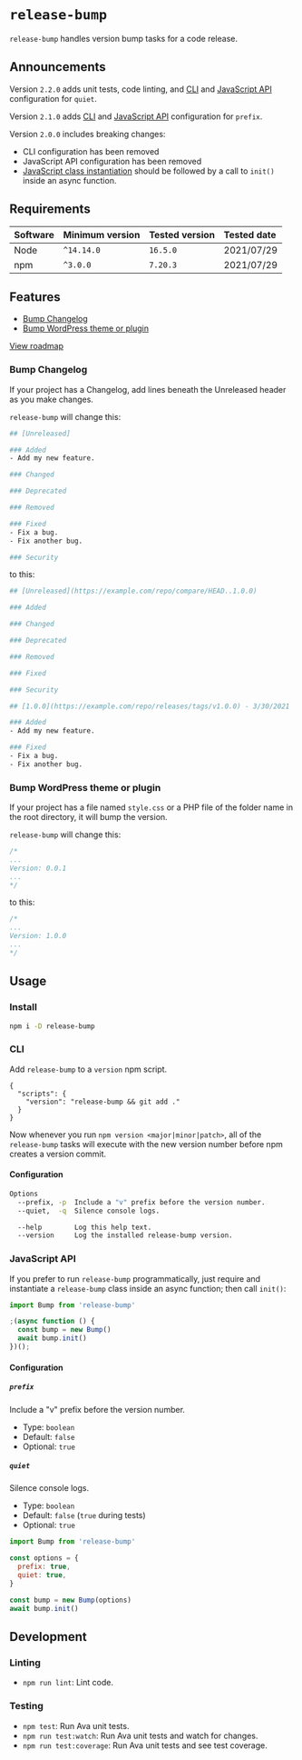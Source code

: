 # `release-bump`

`release-bump` handles version bump tasks for a code release.

## Announcements

Version `2.2.0` adds unit tests, code linting, and [CLI](#cli) and [JavaScript API](#javascript-api) configuration for `quiet`.

Version `2.1.0` adds [CLI](#cli) and [JavaScript API](#javascript-api) configuration for `prefix`.

Version `2.0.0` includes breaking changes:
- CLI configuration has been removed
- JavaScript API configuration has been removed
- [JavaScript class instantiation](#javascript-api) should be followed by a call to `init()` inside an async function.

## Requirements

| Software | Minimum version | Tested version | Tested date |
| :--- | :--- | :--- | :--- |
| Node | `^14.14.0` | `16.5.0` | 2021/07/29 |
| npm | `^3.0.0` | `7.20.3` | 2021/07/29 |

## Features

- [Bump Changelog](#bump-changelog)
- [Bump WordPress theme or plugin](#bump-wordpress-theme-or-plugin)

[View roadmap](https://github.com/paulshryock/release-bump/issues?q=is%3Aissue+is%3Aopen+label%3Aenhancement)

### Bump Changelog

If your project has a Changelog, add lines beneath the Unreleased header as you make changes.

`release-bump` will change this:

```bash
## [Unreleased]

### Added
- Add my new feature.

### Changed

### Deprecated

### Removed

### Fixed
- Fix a bug.
- Fix another bug.

### Security
```

to this:

```bash
## [Unreleased](https://example.com/repo/compare/HEAD..1.0.0)

### Added

### Changed

### Deprecated

### Removed

### Fixed

### Security

## [1.0.0](https://example.com/repo/releases/tags/v1.0.0) - 3/30/2021

### Added
- Add my new feature.

### Fixed
- Fix a bug.
- Fix another bug.
```

### Bump WordPress theme or plugin

If your project has a file named `style.css` or a PHP file of the folder name in the root directory, it will bump the version.

`release-bump` will change this:

```css
/*
...
Version: 0.0.1
...
*/
```

to this:

```css
/*
...
Version: 1.0.0
...
*/
```

## Usage

### Install

```bash
npm i -D release-bump
```

### CLI

Add `release-bump` to a `version` npm script.

```
{
  "scripts": {
    "version": "release-bump && git add ."
  }
}
```

Now whenever you run `npm version <major|minor|patch>`, all of the `release-bump` tasks will execute with the new version number before npm creates a version commit.

#### Configuration

```bash
Options
  --prefix, -p  Include a "v" prefix before the version number.
  --quiet,  -q  Silence console logs.

  --help        Log this help text.
  --version     Log the installed release-bump version.
```

### JavaScript API

If you prefer to run `release-bump` programmatically, just require and instantiate a `release-bump` class inside an async function; then call `init()`:

```javascript
import Bump from 'release-bump'

;(async function () {
  const bump = new Bump()
  await bump.init()
})();
```

#### Configuration

##### `prefix`

Include a "v" prefix before the version number.

- Type: `boolean`
- Default: `false`
- Optional: `true`

##### `quiet`

Silence console logs.

- Type: `boolean`
- Default: `false` (`true` during tests)
- Optional: `true`

```javascript
import Bump from 'release-bump'

const options = {
  prefix: true,
  quiet: true,
}

const bump = new Bump(options)
await bump.init()
```

## Development

### Linting

- `npm run lint`: Lint code.

### Testing

- `npm test`: Run Ava unit tests.
- `npm run test:watch`: Run Ava unit tests and watch for changes.
- `npm run test:coverage`: Run Ava unit tests and see test coverage.
